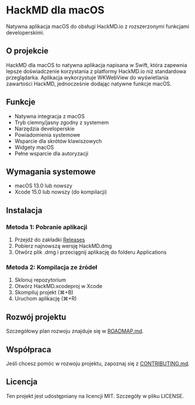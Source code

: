 # HackMD dla macOS

Natywna aplikacja macOS do obsługi HackMD.io z rozszerzonymi funkcjami developerskimi.

## O projekcie

HackMD dla macOS to natywna aplikacja napisana w Swift, która zapewnia lepsze doświadczenie korzystania z platformy HackMD.io niż standardowa przeglądarka. Aplikacja wykorzystuje WKWebView do wyświetlania zawartości HackMD, jednocześnie dodając natywne funkcje macOS.

## Funkcje

- Natywna integracja z macOS
- Tryb ciemny/jasny zgodny z systemem
- Narzędzia developerskie
- Powiadomienia systemowe
- Wsparcie dla skrótów klawiszowych
- Widgety macOS
- Pełne wsparcie dla autoryzacji

## Wymagania systemowe

- macOS 13.0 lub nowszy
- Xcode 15.0 lub nowszy (do kompilacji)

## Instalacja

### Metoda 1: Pobranie aplikacji
1. Przejdź do zakładki [Releases](https://github.com/Szowesgad/hackmd-macos-app/releases)
2. Pobierz najnowszą wersję HackMD.dmg
3. Otwórz plik .dmg i przeciągnij aplikację do folderu Applications

### Metoda 2: Kompilacja ze źródeł
1. Sklonuj repozytorium
2. Otwórz HackMD.xcodeproj w Xcode
3. Skompiluj projekt (⌘+B)
4. Uruchom aplikację (⌘+R)

## Rozwój projektu

Szczegółowy plan rozwoju znajduje się w [ROADMAP.md](docs/ROADMAP.md).

## Współpraca

Jeśli chcesz pomóc w rozwoju projektu, zapoznaj się z [CONTRIBUTING.md](docs/CONTRIBUTING.md).

## Licencja

Ten projekt jest udostępniany na licencji MIT. Szczegóły w pliku LICENSE.
